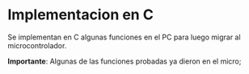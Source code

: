 # Implementacion en C

Se implementan en C algunas funciones en el PC para luego migrar al microcontrolador. 

**Importante**: Algunas de las funciones probadas ya dieron en el micro;